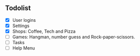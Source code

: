 ## Todolist

- [x] User logins
- [x] Settings
- [x] Shops: Coffee, Tech and Pizza
- [ ] Games: Hangman, number guess and Rock-paper-scissors.
- [ ] Tasks
- [ ] Help Menu
